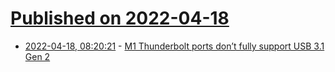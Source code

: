 # [Published on 2022-04-18](index.md)

* [2022-04-18, 08:20:21](https://news.ycombinator.com/item?id=31068479) - [M1 Thunderbolt ports don’t fully support USB 3.1 Gen 2](https://eclecticlight.co/2022/04/18/m1-thunderbolt-ports-dont-fully-support-usb-3-1-gen-2/)
